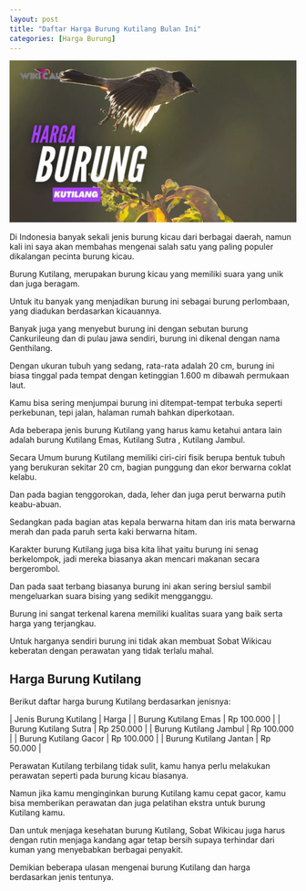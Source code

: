 ```yaml
---
layout: post
title: "Daftar Harga Burung Kutilang Bulan Ini"
categories: [Harga Burung]
---
```


![](/images/harga-burung-kutilang.webp)

Di Indonesia banyak sekali jenis burung kicau dari berbagai daerah, namun kali ini saya akan membahas mengenai salah satu yang paling populer dikalangan pecinta burung kicau.

Burung Kutilang, merupakan burung kicau yang memiliki suara yang unik dan juga beragam.

Untuk itu banyak yang menjadikan burung ini sebagai burung perlombaan, yang diadukan berdasarkan kicauannya.

Banyak juga yang menyebut burung ini dengan sebutan burung Cankurileung dan di pulau jawa sendiri, burung ini dikenal dengan nama Genthilang.

Dengan ukuran tubuh yang sedang, rata-rata adalah 20 cm, burung ini biasa tinggal pada tempat dengan ketinggian 1.600 m dibawah permukaan laut.

Kamu bisa sering menjumpai burung ini ditempat-tempat terbuka seperti perkebunan, tepi jalan, halaman rumah bahkan diperkotaan.

Ada beberapa jenis burung Kutilang yang harus kamu ketahui antara lain adalah burung Kutilang Emas, Kutilang Sutra , Kutilang Jambul.

Secara Umum burung Kutilang memiliki ciri-ciri fisik berupa bentuk tubuh yang berukuran sekitar 20 cm, bagian punggung dan ekor berwarna coklat kelabu.

Dan pada bagian tenggorokan, dada, leher dan juga perut berwarna putih keabu-abuan.

Sedangkan pada bagian atas kepala berwarna hitam dan iris mata berwarna merah dan pada paruh serta kaki berwarna hitam.

Karakter burung Kutilang juga bisa kita lihat yaitu burung ini senag berkelompok, jadi mereka biasanya akan mencari makanan secara bergerombol.

Dan pada saat terbang biasanya burung ini akan sering bersiul sambil mengeluarkan suara bising yang sedikit mengganggu.

Burung ini sangat terkenal karena memiliki kualitas suara yang baik serta harga yang terjangkau.

Untuk harganya sendiri burung ini tidak akan membuat Sobat Wikicau keberatan dengan perawatan yang tidak terlalu mahal.

## Harga Burung Kutilang

Berikut daftar harga burung Kutilang berdasarkan jenisnya:

| Jenis Burung Kutilang | Harga |
| Burung Kutilang Emas | Rp 100.000 |
| Burung Kutilang Sutra | Rp 250.000 |
| Burung Kutilang Jambul | Rp 100.000 |
| Burung Kutilang Gacor | Rp 100.000 |
| Burung Kutilang Jantan | Rp 50.000 |

Perawatan Kutilang terbilang tidak sulit, kamu hanya perlu melakukan perawatan seperti pada burung kicau biasanya.

Namun jika kamu menginginkan burung Kutilang kamu cepat gacor, kamu bisa memberikan perawatan dan juga pelatihan ekstra untuk burung Kutilang kamu.

Dan untuk menjaga kesehatan burung Kutilang, Sobat Wikicau juga harus dengan rutin menjaga kandang agar tetap bersih supaya terhindar dari kuman yang menyebabkan berbagai penyakit.

Demikian beberapa ulasan mengenai burung Kutilang dan harga berdasarkan jenis tentunya.